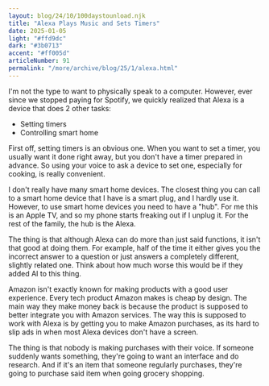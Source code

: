 ```yaml
---
layout: blog/24/10/100daystounload.njk
title: "Alexa Plays Music and Sets Timers"
date: 2025-01-05
light: "#ffd9dc"
dark: "#3b0713"
accent: "#ff005d"
articleNumber: 91
permalink: "/more/archive/blog/25/1/alexa.html"
---
```

I'm not the type to want to physically speak to a computer. However, ever since we stopped paying for Spotify, we quickly realized that Alexa is a device that does 2 other tasks:

- Setting timers
- Controlling smart home

First off, setting timers is an obvious one. When you want to set a timer, you usually want it done right away, but you don't have a timer prepared in advance. So using your voice to ask a device to set one, especially for cooking, is really convenient.

I don't really have many smart home devices. The closest thing you can call to a smart home device that I have is a smart plug, and I hardly use it. However, to use smart home devices you need to have a "hub". For me this is an Apple TV, and so my phone starts freaking out if I unplug it. For the rest of the family, the hub is the Alexa.

The thing is that although Alexa can do more than just said functions, it isn't that good at doing them. For example, half of the time it either gives you the incorrect answer to a question or just answers a completely different, slightly related one. Think about how much worse this would be if they added AI to this thing.

Amazon isn't exactly known for making products with a good user experience. Every tech product Amazon makes is cheap by design.  The main way they make money back is because the product is supposed to better integrate you with Amazon services. The way this is supposed to work with Alexa is by getting you to make Amazon purchases, as its hard to slip ads in when most Alexa devices don't have a screen.

The thing is that nobody is making purchases with their voice. If someone suddenly wants something, they're going to want an interface and do research. And if it's an item that someone regularly purchases, they're going to purchase said item when going grocery shopping.